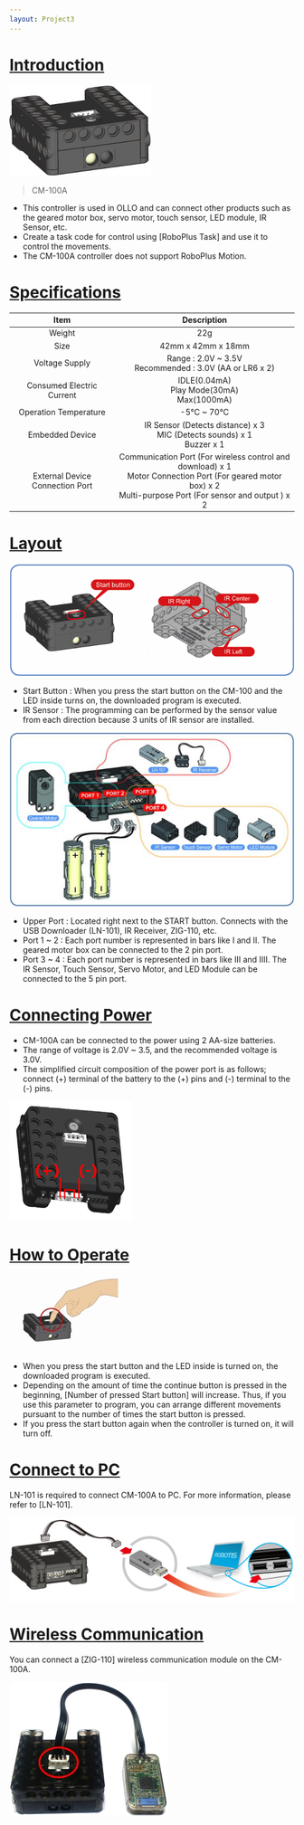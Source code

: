 ```yaml
---
layout: Project3
---
```



# [Introduction](#introduction)

![](/images/parts/cm-100_product.jpg)

> CM-100A

- This controller is used in OLLO and can connect other products such as the geared motor box, servo motor, touch sensor, LED module, IR Sensor, etc.
- Create a task code for control using [RoboPlus Task] and use it to control the movements.
- The CM-100A controller does not support RoboPlus Motion.

# [Specifications](#specifications)

|Item|Description|
|:---:|:---:|
|Weight|22g|
|Size|42mm x 42mm x 18mm|
|Voltage Supply|Range : 2.0V ~ 3.5V<br />Recommended : 3.0V (AA or LR6 x 2)|
|Consumed Electric Current|IDLE(0.04mA)<br />Play Mode(30mA)<br />Max(1000mA)|
|Operation Temperature|-5&deg;C ~ 70&deg;C|
|Embedded Device|IR Sensor (Detects distance) x 3<br />MIC (Detects sounds) x 1<br />Buzzer x 1|
|External Device Connection Port|Communication Port (For wireless control and download) x 1<br />Motor Connection Port (For geared motor box) x 2<br />Multi-purpose Port (For sensor and output ) x 2|

# [Layout](#layout)

![](/images/parts/cm-100_001.png)

- Start Button : When you press the start button on the CM-100 and the LED inside turns on, the downloaded program is executed.
- IR Sensor : The programming can be performed by the sensor value from each direction because 3 units of IR sensor are installed.

![](/images/parts/cm-100_002.jpg)
 
- Upper Port  : Located right next to the START button. Connects with the USB Downloader (LN-101), IR Receiver, ZIG-110, etc.
- Port 1 ~ 2 : Each port number is represented in bars like I and II. The geared motor box can be connected to the 2 pin port.
- Port 3 ~ 4 : Each port number is represented in bars like III and IIII. The IR Sensor, Touch Sensor, Servo Motor, and LED Module can be connected to the 5 pin port.

# [Connecting Power](#connecting-power)

- CM-100A can be connected to the power using 2 AA-size batteries.
- The range of voltage is 2.0V ~ 3.5, and the recommended voltage is 3.0V.
- The simplified circuit composition of the power port is as follows; connect (+) terminal of the battery to the (+) pins and (-) terminal to the (-) pins.

![](/images/parts/cm-100_003.png)
 
# [How to Operate](#how-to-operate)

![](/images/parts/cm-100_004.jpg)

- When you press the start button and the LED inside is turned on, the downloaded program is executed.
- Depending on the amount of time the continue button is pressed in the beginning, [Number of pressed Start button] will increase. Thus, if you use this parameter to program, you can arrange different movements pursuant to the number of times the start button is pressed.
- If you press the start button again when the controller is turned on, it will turn off.

# [Connect to PC](#connect-to-pc)

LN-101 is required to connect CM-100A to PC. For more information, please refer to [LN-101].

![](/images/parts/ln101_connect.jpg)

# [Wireless Communication](#wireless-communication)

You can connect a [ZIG-110] wireless communication module on the CM-100A.

![](/images/parts/cm-100_005.jpg)

